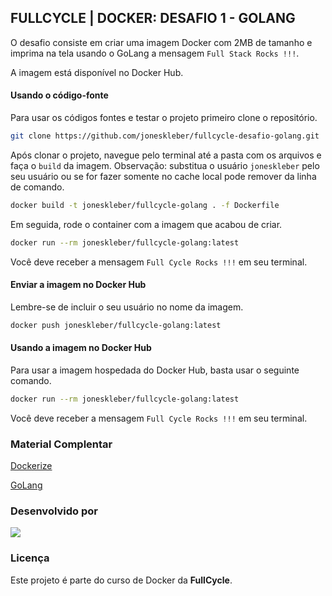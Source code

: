 ## FULLCYCLE | DOCKER: DESAFIO 1 - GOLANG

O desafio consiste em criar uma imagem Docker com 2MB de tamanho e imprima na tela usando o GoLang a mensagem `Full Stack Rocks !!!`.

A imagem está disponível no Docker Hub.

#### Usando o código-fonte

Para usar os códigos fontes e testar o projeto primeiro clone o repositório.

```bash
git clone https://github.com/joneskleber/fullcycle-desafio-golang.git
```

Após clonar o projeto, navegue pelo terminal até a pasta com os arquivos e faça o `build` da imagem. Observação: substitua o usuário `joneskleber` pelo seu usuário ou se for fazer somente no cache local pode remover da linha de comando.

```bash
docker build -t joneskleber/fullcycle-golang . -f Dockerfile
```

Em seguida, rode o container com a imagem que acabou de criar.

```bash
docker run --rm joneskleber/fullcycle-golang:latest
```

Você deve receber a mensagem `Full Cycle Rocks !!!` em seu terminal.

#### Enviar a imagem no Docker Hub

Lembre-se de incluir o seu usuário no nome da imagem.

```bash
docker push joneskleber/fullcycle-golang:latest
```

#### Usando a imagem no Docker Hub

Para usar a imagem hospedada do Docker Hub, basta usar o seguinte comando.

```bash
docker run --rm joneskleber/fullcycle-golang:latest
```

Você deve receber a mensagem `Full Cycle Rocks !!!` em seu terminal.

### Material Complentar

[Dockerize](https://github.com/jwilder/dockerize)

[GoLang](https://go.dev/)

### Desenvolvido por

[![](https://contrib.rocks/image?repo=joneskleber/joneskleber)](https://linkedin.com/in/joneskleber/)

### Licença

Este projeto é parte do curso de Docker da <strong>FullCycle</strong>.
